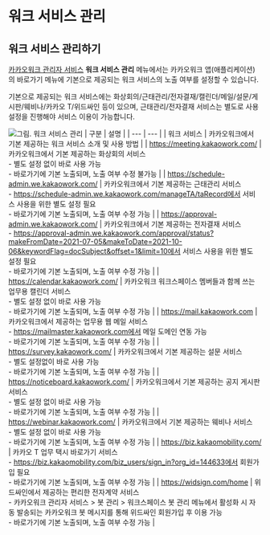 # 워크 서비스 관리

## 워크 서비스 관리하기

[카카오워크 관리자 서비스](https://admin.kakaowork.com/) **워크 서비스 관리** 메뉴에서는 카카오워크 앱(애플리케이션)의 바로가기 메뉴에 기본으로 제공되는 워크 서비스의 노출 여부를 설정할 수 있습니다.

기본으로 제공되는 워크 서비스에는 화상회의/근태관리/전자결재/캘린더/메일/설문/게시판/웨비나/카카오 T/위드싸인 등이 있으며, 근태관리/전자결재 서비스는 별도로 사용 설정을 진행해야 서비스 이용이 가능합니다.

![그림. 워크 서비스 관리](https://s3-us-west-2.amazonaws.com/secure.notion-static.com/cc49d95e-396a-491a-8c4c-a92a3d4ce0a3/%EC%9B%8C%ED%81%AC\_%EC%84%9C%EB%B9%84%EC%8A%A4\_%EA%B4%80%EB%A6%AC.png)
| 구분 | 설명 |
| --- | --- |
| 워크 서비스  | 카카오워크에서 기본 제공하는 워크 서비스 소개 및 사용 방법 |
|      https://meeting.kakaowork.com/ | 카카오워크에서 기본 제공하는 화상회의 서비스<br> - 별도 설정 없이 바로 사용 가능<br> - 바로가기에 기본 노출되며, 노출 여부 수정 불가능 |
|      https://schedule-admin.we.kakaowork.com/ | 카카오워크에서 기본 제공하는 근태관리 서비스<br> - https://schedule-admin.we.kakaowork.com/manageTA/taRecord에서 서비스 사용을 위한 별도 설정 필요 <br> - 바로가기에 기본 노출되며, 노출 여부 수정 가능 |
|      https://approval-admin.we.kakaowork.com/ | 카카오워크에서 기본 제공하는 전자결재 서비스<br> - https://approval-admin.we.kakaowork.com/approval/status?makeFromDate=2021-07-05&makeToDate=2021-10-06&keywordFlag=docSubject&offset=1&limit=10에서 서비스 사용을 위한 별도 설정 필요<br> -  바로가기에 기본 노출되며, 노출 여부 수정 가능 |
|      https://calendar.kakaowork.com/ | 카카오워크 워크스페이스 멤버들과 함께 쓰는 업무용 캘린더 서비스<br> - 별도 설정 없이 바로 사용 가능 <br> - 바로가기에 기본 노출되며, 노출 여부 수정 가능 |
|      https://mail.kakaowork.com | 카카오워크에서 제공하는 업무용 웹 메일 서비스<br> - https://mailmaster.kakaowork.com에서 메일 도메인 연동 가능<br> - 바로가기에 기본 노출되며, 노출 여부 수정 가능  |
|      https://survey.kakaowork.com/ | 카카오워크에서 기본 제공하는 설문 서비스<br> - 별도 설정없이 바로 사용 가능<br> - 바로가기에 기본 노출되며, 노출 여부 수정 가능 |
|      https://noticeboard.kakaowork.com/ | 카카오워크에서 기본 제공하는 공지 게시판 서비스<br> - 별도 설정 없이 바로 사용 가능 <br> - 바로가기에 기본 노출되며, 노출 여부 수정 가능 |
|      https://webinar.kakaowork.com/ | 카카오워크에서 기본 제공하는 웨비나 서비스<br> - 별도 설정 없이 바로 사용 가능<br> - 바로가기에 기본 노출되며, 노출 여부 수정 가능 |
|      https://biz.kakaomobility.com/ | 카카오 T 업무 택시 바로가기 서비스<br> - https://biz.kakaomobility.com/biz_users/sign_in?org_id=144633에서 회원가입 필요<br> - 바로가기에 기본 노출되며, 노출 여부 수정 가능 |
|      https://widsign.com/home | 위드싸인에서 제공하는 편리한 전자계약 서비스<br> - 카카오워크 관리자 서비스 > 봇 관리 > 워크스페이스 봇 관리 메뉴에서 활성화 시 자동 발송되는 카카오워크 봇 메시지를 통해 위드싸인 회원가입 후 이용 가능<br> - 바로가기에 기본 노출되며, 노출 여부 수정 가능 |